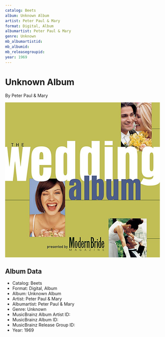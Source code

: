 ```yaml
---
catalog: Beets
album: Unknown Album
artist: Peter Paul & Mary
format: Digital, Album
albumartist: Peter Paul & Mary
genre: Unknown
mb_albumartistid: 
mb_albumid: 
mb_releasegroupid: 
year: 1969
---
```


# Unknown Album

By Peter Paul & Mary

![](../../assets/beetscovers/Peter_Paul_and_Mary-Unknown_Album.jpg)

## Album Data

- Catalog: Beets
- Format: Digital, Album
- Album: Unknown Album
- Artist: Peter Paul & Mary
- Albumartist: Peter Paul & Mary
- Genre: Unknown
- MusicBrainz Album Artist ID: 
- MusicBrainz Album ID: 
- MusicBrainz Release Group ID: 
- Year: 1969


